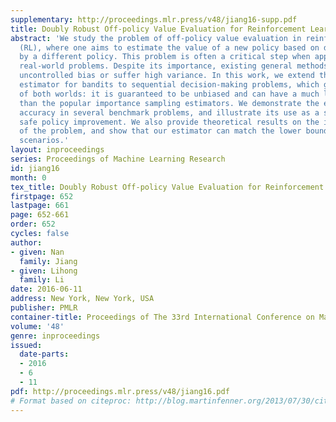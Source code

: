```yaml
---
supplementary: http://proceedings.mlr.press/v48/jiang16-supp.pdf
title: Doubly Robust Off-policy Value Evaluation for Reinforcement Learning
abstract: 'We study the problem of off-policy value evaluation in reinforcement learning
  (RL), where one aims to estimate the value of a new policy based on data collected
  by a different policy. This problem is often a critical step when applying RL to
  real-world problems. Despite its importance, existing general methods either have
  uncontrolled bias or suffer high variance. In this work, we extend the doubly robust
  estimator for bandits to sequential decision-making problems, which gets the best
  of both worlds: it is guaranteed to be unbiased and can have a much lower variance
  than the popular importance sampling estimators. We demonstrate the estimator’s
  accuracy in several benchmark problems, and illustrate its use as a subroutine in
  safe policy improvement. We also provide theoretical results on the inherent hardness
  of the problem, and show that our estimator can match the lower bound in certain
  scenarios.'
layout: inproceedings
series: Proceedings of Machine Learning Research
id: jiang16
month: 0
tex_title: Doubly Robust Off-policy Value Evaluation for Reinforcement Learning
firstpage: 652
lastpage: 661
page: 652-661
order: 652
cycles: false
author:
- given: Nan
  family: Jiang
- given: Lihong
  family: Li
date: 2016-06-11
address: New York, New York, USA
publisher: PMLR
container-title: Proceedings of The 33rd International Conference on Machine Learning
volume: '48'
genre: inproceedings
issued:
  date-parts:
  - 2016
  - 6
  - 11
pdf: http://proceedings.mlr.press/v48/jiang16.pdf
# Format based on citeproc: http://blog.martinfenner.org/2013/07/30/citeproc-yaml-for-bibliographies/
---
```

